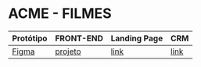 # ACME - FILMES

Protótipo | FRONT-END | Landing Page | CRM
----------|-----------|--------------|-----
[Figma][link1] | [projeto][link2] | [link][link3] | [link][link3] 


[link1]: https://www.figma.com/file/4WbdlX6PW7WOxbcJKdLhrw/Untitled?type=design&node-id=0%3A1&mode=design&t=TIdW5RBV8m7pxklg-1
[link2]: https://github.com/AliceZeurgo/ACME-FRONT-
[link3]: https://alicezeurgo.github.io/ACME-FRONT-/
